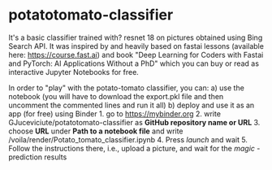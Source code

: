 # potatotomato-classifier
It's a basic classifier trained with? resnet 18 on pictures obtained using Bing Search API. It was inspired by and heavily based on fastai lessons (available here: https://course.fast.ai) and book "Deep Learning for Coders with Fastai and PyTorch: AI Applications Without a PhD" which you can buy or read as interactive Jupyter Notebooks for free.

In order to "play" with the potato-tomato classifier, you can:
  a) use the notebook (you will have to download the export.pkl file and then uncomment the commented lines and run it all)
  b) deploy and use it as an app (for free) using Binder
    1. go to https://mybinder.org
    2. write GJuceviciute/potatotomato-classifier as **GitHub repository name or URL**
    3. choose **URL** under **Path to a notebook file** and write /voila/render/Potato_tomato_classifier.ipynb
    4. Press *launch* and wait
    5. Follow the instructions there, i.e., upload a picture, and wait for the *magic* - prediction results
    
    
